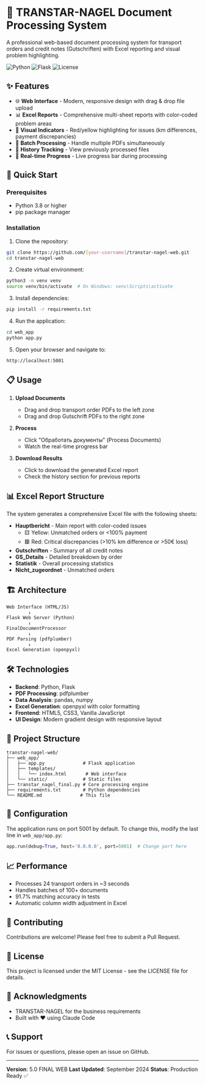# 🚚 TRANSTAR-NAGEL Document Processing System

A professional web-based document processing system for transport orders and credit notes (Gutschriften) with Excel reporting and visual problem highlighting.

![Python](https://img.shields.io/badge/Python-3.8+-blue.svg)
![Flask](https://img.shields.io/badge/Flask-3.0+-green.svg)
![License](https://img.shields.io/badge/License-MIT-yellow.svg)

## ✨ Features

- 🌐 **Web Interface** - Modern, responsive design with drag & drop file upload
- 📊 **Excel Reports** - Comprehensive multi-sheet reports with color-coded problem areas
- 🎨 **Visual Indicators** - Red/yellow highlighting for issues (km differences, payment discrepancies)
- 📂 **Batch Processing** - Handle multiple PDFs simultaneously
- 📜 **History Tracking** - View previously processed files
- 🔄 **Real-time Progress** - Live progress bar during processing

## 🚀 Quick Start

### Prerequisites

- Python 3.8 or higher
- pip package manager

### Installation

1. Clone the repository:
```bash
git clone https://github.com/[your-username]/transtar-nagel-web.git
cd transtar-nagel-web
```

2. Create virtual environment:
```bash
python3 -m venv venv
source venv/bin/activate  # On Windows: venv\Scripts\activate
```

3. Install dependencies:
```bash
pip install -r requirements.txt
```

4. Run the application:
```bash
cd web_app
python app.py
```

5. Open your browser and navigate to:
```
http://localhost:5001
```

## 📋 Usage

1. **Upload Documents**
   - Drag and drop transport order PDFs to the left zone
   - Drag and drop Gutschrift PDFs to the right zone

2. **Process**
   - Click "Обработать документы" (Process Documents)
   - Watch the real-time progress bar

3. **Download Results**
   - Click to download the generated Excel report
   - Check the history section for previous reports

## 📊 Excel Report Structure

The system generates a comprehensive Excel file with the following sheets:

- **Hauptbericht** - Main report with color-coded issues
  - 🟨 Yellow: Unmatched orders or <100% payment
  - 🟥 Red: Critical discrepancies (>10% km difference or >50€ loss)
- **Gutschriften** - Summary of all credit notes
- **GS_Details** - Detailed breakdown by order
- **Statistik** - Overall processing statistics
- **Nicht_zugeordnet** - Unmatched orders

## 🏗️ Architecture

```
Web Interface (HTML/JS)
        ↓
Flask Web Server (Python)
        ↓
FinalDocumentProcessor
        ↓
PDF Parsing (pdfplumber)
        ↓
Excel Generation (openpyxl)
```

## 🛠️ Technologies

- **Backend**: Python, Flask
- **PDF Processing**: pdfplumber
- **Data Analysis**: pandas, numpy
- **Excel Generation**: openpyxl with color formatting
- **Frontend**: HTML5, CSS3, Vanilla JavaScript
- **UI Design**: Modern gradient design with responsive layout

## 📁 Project Structure

```
transtar-nagel-web/
├── web_app/
│   ├── app.py              # Flask application
│   ├── templates/
│   │   └── index.html       # Web interface
│   └── static/             # Static files
├── transtar_nagel_final.py # Core processing engine
├── requirements.txt        # Python dependencies
└── README.md              # This file
```

## 🔧 Configuration

The application runs on port 5001 by default. To change this, modify the last line in `web_app/app.py`:

```python
app.run(debug=True, host='0.0.0.0', port=5001)  # Change port here
```

## 📈 Performance

- Processes 24 transport orders in ~3 seconds
- Handles batches of 100+ documents
- 91.7% matching accuracy in tests
- Automatic column width adjustment in Excel

## 🤝 Contributing

Contributions are welcome! Please feel free to submit a Pull Request.

## 📝 License

This project is licensed under the MIT License - see the LICENSE file for details.

## 🙏 Acknowledgments

- TRANSTAR-NAGEL for the business requirements
- Built with ❤️ using Claude Code

## 📞 Support

For issues or questions, please open an issue on GitHub.

---

**Version**: 5.0 FINAL WEB
**Last Updated**: September 2024
**Status**: Production Ready ✅